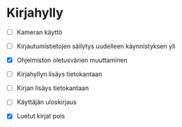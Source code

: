 # Kirjahylly

- [ ] Kameran käyttö
- [ ] Kirjautumistietojen säilytys uudelleen käynnistyksen yli
- [x] Ohjelmiston oletusvärien muuttaminen

- [ ] Kirjahyllyn lisäys tietokantaan
- [ ] Kirjan lisäys tietokantaan
- [ ] Käyttäjän uloskirjaus
- [x] Luetut kirjat pois
